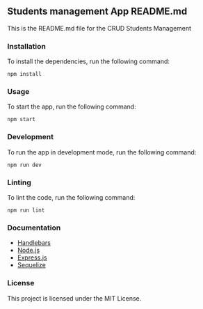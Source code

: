 ## Students management App README.md

This is the README.md file for the CRUD Students Management

### Installation

To install the dependencies, run the following command:

```
npm install
```

### Usage

To start the app, run the following command:

```
npm start
```

### Development

To run the app in development mode, run the following command:

```
npm run dev
```

### Linting

To lint the code, run the following command:

```
npm run lint
```

### Documentation

* [Handlebars](https://handlebarsjs.com/guide/)
* [Node.js](https://nodejs.org/en/docs/)
* [Express.js](http://expressjs.com/)
* [Sequelize](https://sequelize.org/docs/v6/getting-started/)


### License

This project is licensed under the MIT License.


